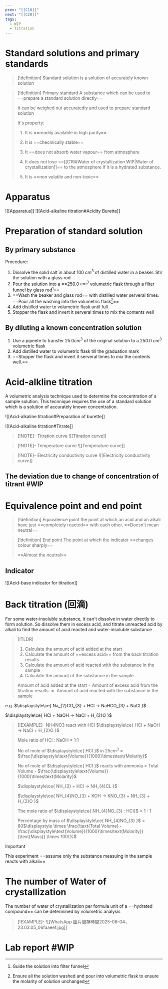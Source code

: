 ```yaml
---
prev: "[[C18]]"
next: "[[C20]]"
tags:
  - WIP
  - Titration
---
```

# Standard solutions and primary standards 

> [!definition] Standard solution
>  is a solution of accurately known solution

> [!definition] Primary standard
> A substance which can be used to ==prepare a standard solution directly==
> 
> It can be weighed out accuratedly and used to prepare standard solution
> 
> It's property:
> 
> 1. It is ==readily available in high purity==
>  
> 2. It is ==checmically stable==
>   
> 3. It ==does not absorb water vapour== from atmosphere
>   
> 4. It does not lose ==[[C19#Water of crystallization WIP|Water of crystallization]]== to the atmosphere if it is a hydrated substance.
>
> 5. It is ==non volatile and non-toxic==


# Apparatus 
![[Apparatus]]
![[Acid-alkaline titration#Acidity Burette]]


# Preparation of standard solution
## By primary substance
Procedure:
1. Dissolve the solid salt in about 100 $\displaystyle cm^{3}$ of distilled water in a beaker. Stir the solution with a glass rod
2. Pour the solution into a ==250.0 $\displaystyle cm^{3}$ volumetric flask through a filter funnel by glass rod[^2]== 
3. ==Wash the beaker and glass rod== with distilled water serveral times. ==Pour all the washing into the volumetric flask[^3]==
4. Add distilled water to volumetric flask until full
5. Stopper the flask and invert it serveral times to mix the contents well

## By diluting a known concentration solution 
1. Use a pipeete to transfer 25.0$\displaystyle cm^{3}$ of the original solution to a 250.0 $\displaystyle cm^{3}$ volumetric flask
2. Add distilled water to volumetric flask till the graduation mark
3. ==Stopper the flask and invert it serveral times to mix the contents well.==

# Acid-alkline titration 
A volumetric analysis technique used to determine the concentration of a sample solution. 
This tecnnique requires the use of a standard solution which is a solution of accurately known concentration.






![[Acid-alkaline titration#Preparation of burette]]

![[Acid-alkaline titration#Titrate]]


> [!NOTE]- Titration curve
![[Titration curve]]

> [!NOTE]- Temperature curve
> ![[Temperature curve]]

> [!NOTE]- Electricity conductivity curve
> ![[Electricity conductivity curve]]
## The deviation due to change of concentration of titrant #WIP 




# Equivalence point and end point 
> [!definition] Equivalence point
> the point at which an acid and an alkali have just ==completely reacted== with each other, ==Doesn't mean neutral==

> [!definition] End point
> The point at which the indicator ==changes colour sharply==
> 
> ==Almost the neutral==

## Indicator
![[Acid-base indicator for titration]]

# Back titration (回滴) 
For some water-insoluble substance, it can't dissolve in water directly to form solution. So dissolve them in excess acid, and titrate unreacted acid by alkali to find the amount of acid reacted and water-insoluble substance

> [!TLDR]
> 1. Calculate the amount of acid added at the start
> 2. Calculate the amount of ==excess acid== from the back titration results
> 3. Calculate the amount of acid reacted with the substance in the sample 
> 4. Calculate the amount of the substance in the sample
> 
> $\displaystyle\text{Amount of acid added at the start} -\text{Amount of excess acid from the titration results}$
> $\displaystyle =\text{ Amount of acid reacted with the substance in the sample}$





e.g. $\displaystyle\ce{ Na_{2}CO_{3} + HCl -> NaHCO_{3} + NaCl }$ 

$\displaystyle\ce{ HCl + NaOH -> NaCl + H_{2}O }$

> [!EXAMPLE]-  NH4NO3 react with HCl
> $\displaystyle\ce{ HCl + NaOH -> NaCl + H_{2}O }$
> 
> Mole ratio of HCl : NaOH = 1:1
> 
> No of mole of $\displaystyle\ce{ HCl }$ in $\displaystyle 25cm^{3}$ = $\frac{\displaystyle\text{Volume}}{1000}\times\text{Molarity}$
> 
> No of mole of $\displaystyle\ce{ HCl }$ reacts with ammonia =  Total Volume - $\frac{\displaystyle\text{Volume}}{1000}\times\text{Molarity}$
> 
> $\displaystyle\ce{ NH_{3} + HCl -> NH_{4}CL }$
> 
> $\displaystyle\ce{ NH_{4}NO_{3} + KOH -> KNO_{3} + NH_{3} + H_{2}O }$
> 
> The mole ratio of $\displaystyle\ce{ NH_{4}NO_{3} : HCl}$  = 1 : 1
> 
> Percentage by mass of $\displaystyle\ce{ NH_{4}NO_{3} }$ = 80$\displaystyle \times \frac{\text{Total Volume} - \frac{\displaystyle\text{Volume}}{1000}\times\text{Molarity}}{\text{Mass}} \times 100\%$

> [!IMPORTANT]
> This experiment ==assume only the substance measuing in the sample reacts with alkali==







# The number of Water of crystallization 


The number of water of crystallization per formula unit of a ==hydrated compound== can be determined by volumetric analysis 
> [!EXAMPLE]-
> ![[WhatsApp 圖片儲存時間2025-06-04，23.03.05_06faaeef.jpg]]


# Lab report #WIP

[^1]: The range of colour change of pH indicator would affect the error, for methyl orange and phenolphthalein , their range do not cover the 7. By the experiment result, when the colour of them changed, the solution ==ALMOST== neutralized.
[^2]: Guide the solution into filter funnel

[^3]: Ensure all the solution washed and pour into volumetric flask to ensure the molarity of solution unchanged

